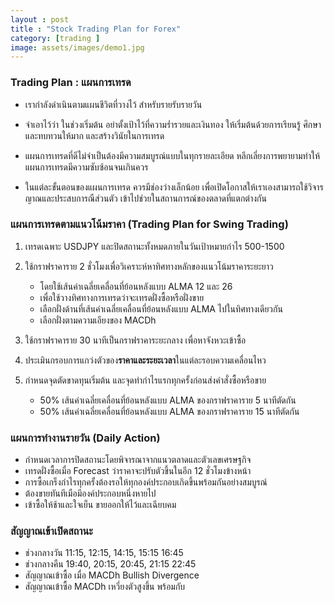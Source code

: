 ```yaml
---
layout : post
title : "Stock Trading Plan for Forex"
category: [trading ]
image: assets/images/demo1.jpg
---
```

### Trading Plan : แผนการเทรด
* เรากำลังดำเนินตามแผนชีวิตที่วางไว้ สำหรับรายรับรายวัน

* จำเอาไว้ว่า ในช่วงเริ่มต้น อย่าตั้งเป้าไว้ที่ความร่ำรวยและเงินทอง ให้เริ่มต้นด้วยการเรียนรู้ ศึกษาและทบทวนให้มาก และสร้างวินัยในการเทรด

* แผนการเทรดที่ดีไม่จำเป็นต้องมีความสมบูรณ์แบบในทุกรายละเอียด หลีกเลี่ยงการพยายามทำให้แผนการเทรดมีความซับซ้อนจนเกินควร

* ในแต่ละขั้นตอนของแผนการเทรด ควรมีช่องว่างเล็กน้อย เพื่อเปิดโอกาสให้เราเองสามารถใช้วิจารญาณและประสบการณืส่วนตัว เข้าไปช่วยในสถานการณ์ของตลาดที่แตกต่างกัน

### แผนการเทรดตามแนวโน้มราคา (Trading Plan for Swing Trading)

1. เทรดเฉพาะ USDJPY และปิดสถานะทั้งหมดภายในวันเป้าหมายกำไร 500-1500

2. ใช้กราฟราคาราย 2 ชั่วโมงเพื่อวิเคราะห์หาทิศทางหลักของแนวโน้มราคาระยะยาว         

   * โดยใช้เส้นค่าเฉลี่ยเคลื่อนที่ย้อนหลังแบบ ALMA 12 และ 26 
   * เพื่อใช้วางทิศทางการเทรดว่าจะเทรดฝั่งซื้อหรือฝั่งขาย
   * เลือกฝั่งด้านที่เส้นค่าเฉลี่ยเคลื่อนที่ย้อนหลังแบบ ALMA ไปในทิศทางเดียวกัน
   * เลือกฝั่งตามความเอียงของ MACDh

3. ใช้กราฟราคาราย 30 นาทีเป็นกราฟราคาระยะกลาง เพื่อหาจังหวะเข้าซื้อ

4. ประเมินกรอบการแกว่งตัวของ**ราคาและระยะเวลา**ในแต่ละรอบความเคลื่อนไหว

5. กำหนดจุดตัดขาดทุนเริ่มต้น และจุดทำกำไรแรกทุกครั้งก่อนส่งคำสั่งซื้อหรือขาย
    * 50%  เส้นค่าเฉลี่ยเคลื่อนที่ย้อนหลังแบบ ALMA ของกราฟราคาราย 5 นาทีตัดกัน
    * 50%  เส้นค่าเฉลี่ยเคลื่อนที่ย้อนหลังแบบ ALMA ของกราฟราคาราย 15 นาทีตัดกัน
  
### แผนการทำงานรายวัน (Daily Action)
* กำหนดเวลาการปิดสถานะโดยพิจารณาจากแนวตลาดและตัวเลขเศรษฐกิจ
* เทรดฝั่งซื้อเมื่อ Forecast ว่าราคาจะปรับตัวขึ้นในอีก 12 ชั่วโมงข้างหน้า
* การซื้อเกร็งกำไรทุกครั้งต้องรอให้ทุกองค์ประกอบเกิดขึ้นพร้อมกันอย่างสมบูรณ์ 
* ต้องขายทันทีเมือมีองค์ประกอบหนึ่งหายไป
* เข้าซื้อให้ช้าและใจเย็น ขายออกให้ไว้และเฉียบคม

### สัญญาณเข้าเปิดสถานะ
* ช่วงกลางวัน 11:15, 12:15, 14:15, 15:15 16:45
* ช่วงกลางคืน 19:40, 20:15, 20:45, 21:15 22:45 
* สัญญาณเข้าซื้อ เมื่อ MACDh Bullish Divergence
* สัญญาณเข้าซื้อ MACDh เหวี่ยงตัวสูงขึ้น พร้อมกับ






